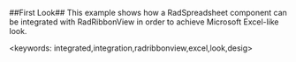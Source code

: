 ##First Look##
This example shows how a RadSpreadsheet component can be integrated with RadRibbonView in order to achieve Microsoft Excel-like look.

<keywords: integrated,integration,radribbonview,excel,look,desig>